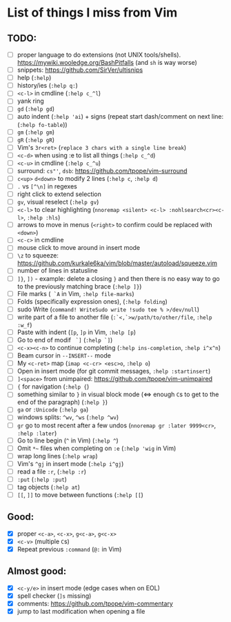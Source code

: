# List of things I miss from Vim

## TODO:
- [ ] proper language to do extensions (not UNIX tools/shells). https://mywiki.wooledge.org/BashPitfalls (and `sh` is way worse)
- [ ] snippets: https://github.com/SirVer/ultisnips
- [ ] help (`:help`)
- [ ] history/ies (`:help q:`)
- [ ] `<c-l>` in cmdline (`:help c_^l`)
- [ ] yank ring
- [ ] `gd` (`:help gd`)
- [ ] auto indent (`:help 'ai`) + signs (repeat start dash/comment on next line: (`:help fo-table`))
- [ ] `gm` (`:help gm`)
- [ ] `gR` (`:help gR`)
- [ ] Vim's `3r<ret>` (`replace 3 chars with a single line break`)
- [ ] `<c-d>` when using :e to list all things (`:help c_^d`)
- [ ] `<c-u>` in cmdline (`:help c_^u`)
- [ ] surround: `cs"'`, `dsb`: https://github.com/tpope/vim-surround
- [ ] `c<up>` `d<down>` to modify 2 lines (`:help c`, `:help d`)
- [ ] `.` vs `[^\n]` in regexes
- [ ] right click to extend selection
- [ ] `gv`, visual reselect (`:help gv`)
- [ ] `<c-l>` to clear highlighting (`nnoremap <silent> <c-l> :nohlsearch<cr><c-l>`, `:help :hls`)
- [ ] arrows to move in menus (`<right>` to confirm could be replaced with `<down>`)
- [ ] `<c-c>` in cmdline
- [ ] mouse click to move around in insert mode
- [ ] `\z` to squeeze: https://github.com/kurkale6ka/vim/blob/master/autoload/squeeze.vim
- [ ] number of lines in statusline
- [ ] `]}`, `])` - example: delete a closing `}` and then there is no easy way to go to the previously matching brace (`:help ]}`)
- [ ] File marks (`` `A`` in Vim, `:help file-marks`)
- [ ] Folds (specifically expression ones), (`:help folding`)
- [ ] sudo Write (`command! WriteSudo write !sudo tee % >/dev/null`)
- [ ] write part of a file to another file (``:`<,`>w/path/to/other/file``, `:help :w_f`)
- [ ] Paste with indent (`[p`, `]p` in Vim, `:help [p`)
- [ ] Go to end of modif `` `]`` (``:help `]``)
- [ ] `<c-x><c-n>` to continue completing (`:help ins-completion`, `:help i^x^n`)
- [ ] Beam cursor in `--INSERT--` mode
- [ ] My `<c-ret>` map (`imap <c-cr> <esc>o`, `:help o`)
- [ ] Open in insert mode (for git commit messages, `:help :startinsert`)
- [ ] `]<space>` from unimpaired: https://github.com/tpope/vim-unimpaired
- [ ] `{` for navigation (`:help {`)
- [ ] something similar to `}` in visual block mode (<=> enough `C`s to get to the end of the paragraph) (`:help }`)
- [ ] `ga` or `:Unicode` (`:help ga`)
- [ ] windows splits: `^wv`, `^ws` (`:help ^wv`)
- [ ] `gr` go to most recent after a few undos (`nnoremap gr :later 9999<cr>`, `:help :later`)
- [ ] Go to line begin (`^` in Vim) (`:help ^`)
- [ ] Omit `*~` files when completing on `:e` (`:help 'wig` in Vim)
- [ ] wrap long lines (`:help wrap`)
- [ ] Vim's `^gj` in insert mode (`:help i^gj`)
- [ ] read a file `:r`, (`:help :r`)
- [ ] `:put` (`:help :put`)
- [ ] tag objects (`:help at`)
- [ ] `[[`, `]]` to move between functions (`:help [[`)

## Good:
- [x] proper `<c-a>`, `<c-x>`, `g<c-a>`, `g<c-x>`
- [x] `<c-v>` (multiple `C`s)
- [x] Repeat previous `:command` (`@:` in Vim)

## Almost good:
- [x] `<c-y/e>` in insert mode (edge cases when on EOL)
- [x] spell checker (`]s` missing)
- [x] comments: https://github.com/tpope/vim-commentary
- [x] jump to last modification when opening a file
